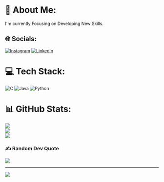 # 💫 About Me:
I'm currently Focusing on Developing New Skills.


## 🌐 Socials:
[![Instagram](https://img.shields.io/badge/Instagram-%23E4405F.svg?logo=Instagram&logoColor=white)](https://instagram.com/y_o_g_i__0__7) [![LinkedIn](https://img.shields.io/badge/LinkedIn-%230077B5.svg?logo=linkedin&logoColor=white)](https://linkedin.com/in/yogesh-n-31492b300) 

# 💻 Tech Stack:
![C](https://img.shields.io/badge/c-%2300599C.svg?style=flat&logo=c&logoColor=white) ![Java](https://img.shields.io/badge/java-%23ED8B00.svg?style=flat&logo=openjdk&logoColor=white) ![Python](https://img.shields.io/badge/python-3670A0?style=flat&logo=python&logoColor=ffdd54)
# 📊 GitHub Stats:
![](https://github-readme-stats.vercel.app/api?username=YogeshN05&theme=blue-green&hide_border=false&include_all_commits=true&count_private=false)<br/>
![](https://github-readme-streak-stats.herokuapp.com/?user=YogeshN05&theme=blue-green&hide_border=false)<br/>
![](https://github-readme-stats.vercel.app/api/top-langs/?username=YogeshN05&theme=blue-green&hide_border=false&include_all_commits=true&count_private=false&layout=compact)

### ✍️ Random Dev Quote
![](https://quotes-github-readme.vercel.app/api?type=horizontal&theme=radical)

---
[![](https://visitcount.itsvg.in/api?id=YogeshN05&icon=0&color=0)](https://visitcount.itsvg.in)

